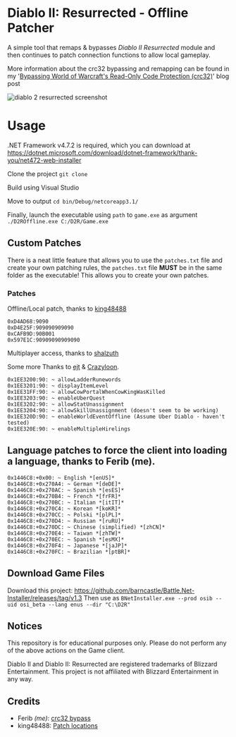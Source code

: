 # Diablo II: Resurrected - Offline Patcher

A simple tool that remaps & bypasses *Diablo II Resurrected* module and then continues to patch connection functions to allow local gameplay. 

More information about the crc32 bypassing and remapping can be found in my '[Bypassing World of Warcraft's Read-Only Code Protection (crc32)](https://ferib.dev/blog.php?l=post/Bypassing_World_of_Warcraft_Crc32_Integrity_Checks)' blog post

![diablo 2 resurrected screenshot](https://github.com/ferib/D2R-Offline/blob/master/img/weird__group_flex.png?raw=true)

# Usage

.NET Framework v4.7.2 is required, which you can download at https://dotnet.microsoft.com/download/dotnet-framework/thank-you/net472-web-installer


Clone the project
``git clone ``

Build using Visual Studio

Move to output
``cd bin/Debug/netcoreapp3.1/``

Finally, launch the executable using `path` to `game.exe` as argument
``./D2ROffline.exe C:/D2R/Game.exe``

## Custom Patches

There is a neat little feature that allows you to use the `patches.txt` file and create your own patching rules, the `patches.txt` file **MUST** be in the same folder as the executable!
This allows you to create your own patches.

### Patches

Offline/Local patch, thanks to [king48488](https://www.ownedcore.com/forums/diablo-2-resurrected/diablo-2-resurrected-bots-programs/940315-some-basic-offsets-let-you-play-offline.html)
```
0xD4AD68:9090
0xD4E25F:909090909090
0xCAFB9D:90B001
0x597E1C:90909090909090
```

Multiplayer access, thanks to [shalzuth]()

Some more
Thanks to [ejt](https://www.ownedcore.com/forums/diablo-2-resurrected/diablo-2-resurrected-bots-programs/940906-0-1-62115-offsets.html) & [Crazyloon](https://www.ownedcore.com/forums/diablo-2-resurrected/diablo-2-resurrected-bots-programs/940906-0-1-62115-offsets.html).
```
0x1EE3200:90: ~ allowLadderRunewords
0x1EE3201:90: ~ displayItemLevel
0x1EE31FF:90: ~ allowCowPortalWhenCowKingWasKilled
0x1EE3203:90: ~ enableUberQuest
0x1EE3202:90: ~ allowStatUnassignment
0x1EE3204:90: ~ allowSkillUnassignment (doesn't seem to be working)
0x1EE320D:90: ~ enableWorldEventOffline (Assume Uber Diablo - haven't tested)
0x1EE320E:90: ~ enableMultipleHirelings
```

Language patches to force the client into loading a language, thanks to Ferib (me).
- 
```
0x1446C8:+0x00: ~ English *[enUS]*
0x1446C8:+0x270A4: ~ German *[deDE]*
0x1446C8:+0x270AC: ~ Spanish *[esES]*
0x1446C8:+0x270B4: ~ French *[frFR]*
0x1446C8:+0x270BC: ~ Italian *[itIT]*
0x1446C8:+0x270C4: ~ Korean *[koKR]*
0x1446C8:+0x270CC: ~ Polski *[plPL]*
0x1446C8:+0x270D4: ~ Russian *[ruRU]*
0x1446C8:+0x270DC: ~ Chinese (simplified) *[zhCN]*
0x1446C8:+0x270E4: ~ Taiwan *[zhTW]*
0x1446C8:+0x270EC: ~ Spanish *[esMX]*
0x1446C8:+0x270F4: ~ Japanese *[jaJP]*
0x1446C8:+0x270FC: ~ Brazilian *[ptBR]*
```

## Download Game Files

Download this project: https://github.com/barncastle/Battle.Net-Installer/releases/tag/v1.3
Then use as `BNetInstaller.exe --prod osib --uid osi_beta --lang enus --dir "C:\D2R"`

## Notices
This repository is for educational purposes only. 
Please do not perform any of the above actions on the Game client.

Diablo II and Diablo II: Resurrected are registered trademarks of Blizzard Entertainment. 
This project is not affiliated with Blizzard Entertainment in any way.


## Credits
 - Ferib *(me)*: [crc32 bypass](https://ferib.dev/blog.php?l=post/Bypassing_World_of_Warcraft_Crc32_Integrity_Checks)
 - king48488: [Patch locations](https://www.ownedcore.com/forums/diablo-2-resurrected/diablo-2-resurrected-bots-programs/940315-some-basic-offsets-let-you-play-offline.html)
